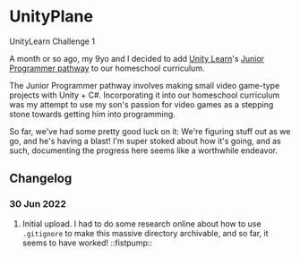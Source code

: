 # UnityPlane
 UnityLearn Challenge 1

 A month or so ago, my 9yo and I decided to add [Unity Learn](https://learn.unity.com/)'s [Junior Programmer pathway](https://learn.unity.com/pathway/junior-programmer) to our homeschool curriculum.
 
 The Junior Programmer pathway involves making small video game-type projects with Unity + C#. Incorporating it into our homeschool curriculum was my attempt to use my son's passion for video games as a stepping stone towards getting him into programming.

 So far, we've had some pretty good luck on it: We're figuring stuff out as we go, and he's having a blast! I'm super stoked about how it's going, and as such, documenting the progress here seems like a worthwhile endeavor.

## Changelog
### 30 Jun 2022
1. Initial upload. I had to do some research online about how to use `.gitignore` to make this massive directory archivable, and so far, it seems to have worked! ::fistpump::